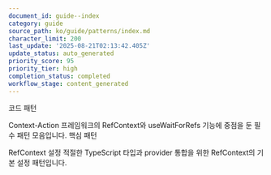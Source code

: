 ```yaml
---
document_id: guide--index
category: guide
source_path: ko/guide/patterns/index.md
character_limit: 200
last_update: '2025-08-21T02:13:42.405Z'
update_status: auto_generated
priority_score: 95
priority_tier: high
completion_status: completed
workflow_stage: content_generated
---
```

코드 패턴

Context-Action 프레임워크의 RefContext와 useWaitForRefs 기능에 중점을 둔 필수 패턴 모음입니다. 핵심 패턴

RefContext 설정
적절한 TypeScript 타입과 provider 통합을 위한 RefContext의 기본 설정 패턴입니다.
